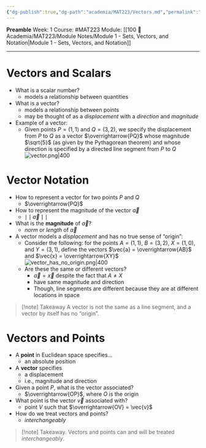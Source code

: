 ```yaml
---
{"dg-publish":true,"dg-path":"academia/MAT223/Vectors.md","permalink":"/academia/mat-223/vectors/","created":"2024-01-10T01:21:23.481-05:00","updated":"2024-01-10T14:00:16.896-05:00"}
---
```


**Preamble**
Week: 1
Course: #MAT223
Module: [[100 📒 Academia/MAT223/Module Notes/Module 1 - Sets, Vectors, and Notation\|Module 1 - Sets, Vectors, and Notation]]

---
# Vectors and Scalars
- What is a scalar number?
	- models a relationship between quantities
- What is a vector?
	- models a relationship between points
	- may be thought of as a *displacement* with a *direction* and *magnitude*
- Example of a vector:
	- Given points $P = (1, 1)$ and $Q = (3, 2)$, we specify the displacement from $P$ to $Q$ as a vector $\overrightarrow{PQ}$ whose magnitude $\sqrt{5}$ (as given by the Pythagorean theorem) and whose direction is specified by a directed line segment from $P$ to $Q$
	  ![vector.png|400](/img/user/Files/MAT223/vector.png)
# Vector Notation
- How to represent a vector for two points $P$ and $Q$
	- $\overrightarrow{PQ}$
- How to represent the magnitude of the vector $\vec{a}$
	- $\mid\mid \vec{a} \mid\mid$
- What is the **magnitude** of $\vec{a}$?
	- *norm* or *length* of $\vec{a}$
- A vector models a *displacement* and has no true sense of “origin”:
	- Consider the following: for the points $A = (1,1)$, $B = (3,2)$, $X = (1,0)$, and $Y = (3,1)$, define the vectors $\vec{a} = \overrightarrow{AB}$ and $\vec{x} = \overrightarrow{XY}$
	  ![vector_has_no_origin.png|400](/img/user/Files/MAT223/vector_has_no_origin.png)
	- Are these the same or different vectors?
		- $\vec{a} = \vec{x}$ despite the fact that $A \neq X$
		- have same magnitude and direction
		- Though, line segments are different because they are at different locations in space

> [!note] Takeaway
> A vector is not the same as a line segment, and a vector by itself has no “origin”.


# Vectors and Points
- A **point** in Euclidean space specifies…
	- an absolute position
- A **vector** specifies
	- a displacement
	- i.e., magnitude and direction
- Given a point $P$, what is the vector associated?
	- $\overrightarrow{OP}$, where $O$ is the origin
- What point is the vector $\vec{v}$ associated with?
	- point $V$ such that $\overrightarrow{OV} = \vec{v}$
- How do we treat vectors and points?
	- *interchangeably*

> [!note] Takeaway.
> Vectors and points can and will be treated *interchangeably*.